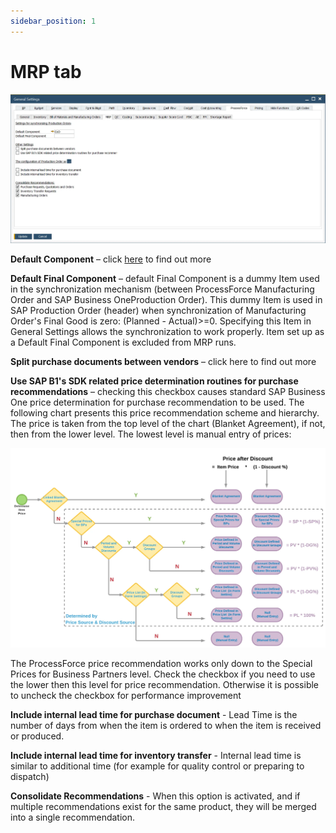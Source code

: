 ```yaml
---
sidebar_position: 1
---
```


# MRP tab

![General MRP Settings](./media/mrp-tab/general-settings-mrp.webp)

**Default Component** – click [here](./mrp-related-configuration.md#default-component) to find out more

**Default Final Component** – default Final Component is a dummy Item used in the synchronization mechanism (between ProcessForce Manufacturing Order and SAP Business OneProduction Order). This dummy Item is used in SAP Production Order (header) when synchronization of Manufacturing Order's Final Good is zero: (Planned - Actual)>=0. Specifying this Item in General Settings allows the synchronization to work properly. Item set up as a Default Final Component is excluded from MRP runs.

**Split purchase documents between vendors** – click here<!-- TODO: Add Link --> to find out more

**Use SAP B1's SDK related price determination routines for purchase recommendations** – checking this checkbox causes standard SAP Business One price determination for purchase recommendation to be used. The following chart presents this price recommendation scheme and hierarchy. The price is taken from the top level of the chart (Blanket Agreement), if not, then from the lower level. The lowest level is manual entry of prices:

![Default priority for price selection](./media/mrp-tab/default-priority-for-price-selection.webp)

The ProcessForce price recommendation works only down to the Special Prices for Business Partners level. Check the checkbox if you need to use the lower then this level for price recommendation. Otherwise it is possible to uncheck the checkbox for performance improvement

**Include internal lead time for purchase document** - Lead Time is the number of days from when the item is ordered to when the item is received or produced.

**Include internal lead time for inventory transfer** - Internal lead time is similar to additional time (for example for quality control or preparing to dispatch)

**Consolidate Recommendations** - When this option is activated, and if multiple recommendations exist for the same product, they will be merged into a single recommendation.
